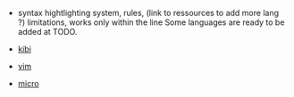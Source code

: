 * syntax hightlighting system, rules, (link to ressources to add more lang ?)
    limitations, works only within the line
Some languages are ready to be added at TODO.

* [kibi](https://github.com/ilai-deutel/kibi/tree/master/syntax.d)
* [vim](https://github.com/vim/vim/tree/master/runtime/syntax)
* [micro](https://github.com/zyedidia/micro/tree/master/runtime/syntax)
